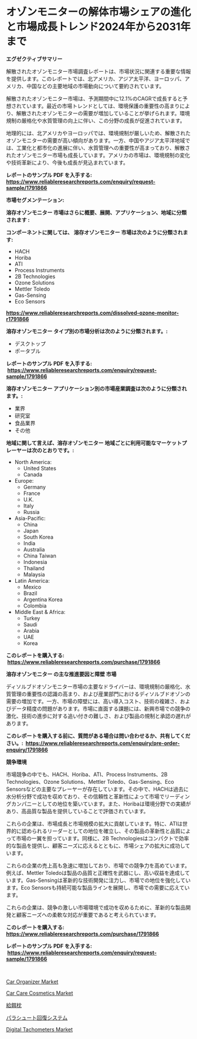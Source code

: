 <p><h1>オゾンモニターの解体市場シェアの進化と市場成長トレンド2024年から2031年まで</h1></p><p><strong>エグゼクティブサマリー</strong></p>
<p><p>解散されたオゾンモニター市場調査レポートは、市場状況に関連する重要な情報を提供します。このレポートでは、北アメリカ、アジア太平洋、ヨーロッパ、アメリカ、中国などの主要地域の市場動向について要約されています。 </p><p>解散されたオゾンモニター市場は、予測期間中に12.1%のCAGRで成長すると予想されています。最近の市場トレンドとしては、環境保護の重要性の高まりにより、解散されたオゾンモニターの需要が増加していることが挙げられます。環境規制の厳格化や水質管理の向上に伴い、この分野の成長が促進されています。</p><p>地理的には、北アメリカやヨーロッパでは、環境規制が厳しいため、解散されたオゾンモニターの需要が高い傾向があります。一方、中国やアジア太平洋地域では、工業化と都市化の進展に伴い、水質管理への重要性が高まっており、解散されたオゾンモニター市場も成長しています。アメリカの市場は、環境規制の変化や技術革新により、今後も成長が見込まれています。</p></p>
<p><strong>レポートのサンプル PDF を入手する: <a href="https://www.reliableresearchreports.com/enquiry/request-sample/1791866">https://www.reliableresearchreports.com/enquiry/request-sample/1791866</a></strong></p>
<p><strong>市場セグメンテーション:</strong></p>
<p><strong> 溶存オゾンモニター 市場はさらに概要、展開、アプリケーション、地域に分類されます :</strong></p>
<p><strong>コンポーネントに関しては、 溶存オゾンモニター 市場は次のように分類されます: &nbsp;</strong></p>
<p><ul><li>HACH</li><li>Horiba</li><li>ATI</li><li>Process Instruments</li><li>2B Technologies</li><li>Ozone Solutions</li><li>Mettler Toledo</li><li>Gas-Sensing</li><li>Eco Sensors</li></ul></p>
<p><strong><a href="https://www.reliableresearchreports.com/dissolved-ozone-monitor-r1791866">https://www.reliableresearchreports.com/dissolved-ozone-monitor-r1791866</a></strong></p>
<p><strong> 溶存オゾンモニター タイプ別の市場分析は次のように分類されます。:</strong></p>
<p><ul><li>デスクトップ</li><li>ポータブル</li></ul></p>
<p><strong>レポートのサンプル PDF を入手する: &nbsp;<a href="https://www.reliableresearchreports.com/enquiry/request-sample/1791866">https://www.reliableresearchreports.com/enquiry/request-sample/1791866</a></strong></p>
<p><strong> 溶存オゾンモニター アプリケーション別の市場産業調査は次のように分類されます。:</strong></p>
<p><ul><li>業界</li><li>研究室</li><li>食品業界</li><li>その他</li></ul></p>
<p><strong>地域に関して言えば、溶存オゾンモニター 地域ごとに利用可能なマーケットプレーヤーは次のとおりです。:</strong></p>
<p><ul>
    <li>
        North America:
        <ul>
            <li>United States</li>
            <li>Canada</li>
        </ul>
    </li>
    <li>
        Europe:
        <ul>
            <li>Germany</li>
            <li>France</li>
            <li>U.K.</li>
            <li>Italy</li>
            <li>Russia</li>
        </ul>
    </li>
    <li>
        Asia-Pacific:
        <ul>
            <li>China</li>
            <li>Japan</li>
            <li>South Korea</li>
            <li>India</li>
            <li>Australia</li>
            <li>China Taiwan</li>
            <li>Indonesia</li>
            <li>Thailand</li>
            <li>Malaysia</li>
        </ul>
    </li>
    <li>
        Latin America:
        <ul>
            <li>Mexico</li>
            <li>Brazil</li>
            <li>Argentina Korea</li>
            <li>Colombia</li>
        </ul>
    </li>
    <li>
        Middle East & Africa:
        <ul>
            <li>Turkey</li>
            <li>Saudi</li>
            <li>Arabia</li>
            <li>UAE</li>
            <li>Korea</li>
        </ul>
    </li>
    </ul></p>
<p><strong>このレポートを購入する: &nbsp;<a href="https://www.reliableresearchreports.com/purchase/1791866">https://www.reliableresearchreports.com/purchase/1791866</a></strong></p>
<p><strong>溶存オゾンモニター の主な推進要因と障壁 市場</strong></p>
<p><p>ディソルブドオゾンモニター市場の主要なドライバーは、環境規制の厳格化、水質管理の重要性の認識の高まり、および産業部門におけるディソルブドオゾンの需要の増加です。一方、市場の障壁には、高い導入コスト、技術の複雑さ、およびデータ精度の問題があります。市場に直面する課題には、新興市場での競争の激化、技術の進歩に対する追い付きの難しさ、および製品の規制と承認の遅れがあります。</p></p>
<p><strong>このレポートを購入する前に、質問がある場合は問い合わせるか、共有してください。:&nbsp; <a href="https://www.reliableresearchreports.com/enquiry/pre-order-enquiry/1791866">https://www.reliableresearchreports.com/enquiry/pre-order-enquiry/1791866</a></strong></p>
<p><strong>競争環境</strong></p>
<p><p>市場競争の中でも、HACH、Horiba、ATI、Process Instruments、2B Technologies、Ozone Solutions、Mettler Toledo、Gas-Sensing、Eco Sensorsなどの主要なプレーヤーが存在しています。その中で、HACHは過去に水分析分野で成功を収めており、その信頼性と革新性によって市場でリーディングカンパニーとしての地位を築いています。また、Horibaは環境分野での実績があり、高品質な製品を提供していることで評価されています。</p><p>これらの企業は、市場成長と市場規模の拡大に貢献しています。特に、ATIは世界的に認められるリーダーとしての地位を確立し、その製品の革新性と品質によって市場の一翼を担っています。同様に、2B Technologiesはコンパクトで効率的な製品を提供し、顧客ニーズに応えるとともに、市場シェアの拡大に成功しています。</p><p>これらの企業の売上高も急速に増加しており、市場での競争力を高めています。例えば、Mettler Toledoは製品の品質と正確性を武器にし、高い収益を達成しています。Gas-Sensingは革新的な技術開発に注力し、市場での地位を強化しています。Eco Sensorsも持続可能な製品ラインを展開し、市場での需要に応えています。</p><p>これらの企業は、競争の激しい市場環境で成功を収めるために、革新的な製品開発と顧客ニーズへの柔軟な対応が重要であると考えられています。</p></p>
<p><strong>このレポートを購入する: &nbsp; <a href="https://www.reliableresearchreports.com/purchase/1791866">https://www.reliableresearchreports.com/purchase/1791866</a></strong></p>
<p><strong>レポートのサンプル PDF を入手する: &nbsp;<a href="https://www.reliableresearchreports.com/enquiry/request-sample/1791866">https://www.reliableresearchreports.com/enquiry/request-sample/1791866</a></strong><strong></strong></p>
<p>&nbsp;</p>
<p><p><a href="https://www.linkedin.com/pulse/car-organizer-market-share-amp-new-trends-analysis-report-type-ynhef?trackingId=SXOV92zJruOkTCH6nh7Mnw%3D%3D">Car Organizer Market</a></p><p><a href="https://www.linkedin.com/pulse/car-care-cosmetics-market-size-focuses-dynamics-in-depth-analysis-s1mpf?trackingId=C1qEecSHqZbto3u8wzMRCQ%3D%3D">Car Care Cosmetics Market</a></p><p><a href="https://medium.com/@eduardoramez/2024%E5%B9%B4%E3%81%8B%E3%82%892031%E5%B9%B4%E3%81%BE%E3%81%A7%E3%81%AE%E6%9C%9F%E9%96%93%E3%81%AE%E6%8E%88%E4%B9%B3%E3%82%AF%E3%83%83%E3%82%B7%E3%83%A7%E3%83%B3%E5%B8%82%E5%A0%B4%E3%81%AE%E5%88%86%E6%9E%90%E3%81%A8%E3%82%B5%E3%82%A4%E3%82%BA%E4%BA%88%E6%B8%AC-3baafbc2cc7d">給餌枕</a></p><p><a href="https://medium.com/@matteills7854/%E3%83%87%E3%82%B3%E3%83%BC%E3%83%87%E3%82%A3%E3%83%B3%E3%82%B0%E3%83%91%E3%83%A9%E3%82%B7%E3%83%A5%E3%83%BC%E3%83%88%E5%9B%9E%E5%8F%8E%E3%82%B7%E3%82%B9%E3%83%86%E3%83%A0%E5%B8%82%E5%A0%B4%E3%81%AE%E3%83%A1%E3%83%88%E3%83%AA%E3%82%AF%E3%82%B9-%E5%B8%82%E5%A0%B4%E3%82%B7%E3%82%A7%E3%82%A2-%E3%83%88%E3%83%AC%E3%83%B3%E3%83%89-%E6%88%90%E9%95%B7%E3%83%91%E3%82%BF%E3%83%BC%E3%83%B3-43606cedfbc3">パラシュート回復システム</a></p><p><a href="https://github.com/nicholepatriciadoylenwnrjr0/Market-Research-Report-List-1/blob/main/digital-tachometers-market.md">Digital Tachometers Market</a></p></p>